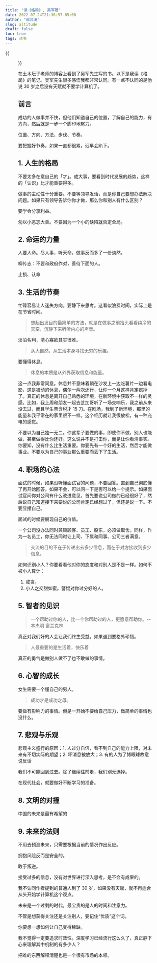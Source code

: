```yaml
---
title: "读《格局》, 吴军著"
date: 2022-07-24T21:36:57-05:00
author: "郝鸿涛"
slug: altitude
draft: false
toc: true
tags: 读书
---
```

{{<figure src="/media/cnblog/altitude.png">}}

在土木坛子老师的博客上看到了吴军先生写的书。以下是我读《格局》的笔记。吴军先生很多感悟我都非常认同。有一点不认同的是他说 30 岁之后没有天赋就不要学计算机了。

## 前言

成功的人做事并不快，但他们知道自己的位置，了解自己的能力，有方向，然后就是一步一个脚印地努力。

位置、方向、方法、步伐、节奏。

要把握好节奏，如果一直都很累，迟早会趴下。

## 1. 人生的格局

不要太多在意自己的「才」。成大事，要看到时代发展的趋势，这样的「认识」比才能重要得多。

做事的主动性十分重要。不要等领导发话，而是你自己要想办法解决问题。如果只有领导告诉你你才做，那么你和别人有什么区别？

要学会分享利益。

勿以小恶忘大善。不要因为一个小的缺陷就否定全局。

## 2. 命运的力量

人要人命。尽人事，听天命，做事反而多了一份淡然。

柳传志：不要和政府作对，善待下面的人。

止损、认命

## 3. 生活的节奏

忙碌容易让人迷失方向。要静下来思考。这看似浪费时间，实际上是在节省时间。

>想起出发目的最简单的方法，就是在做事之前抬头看看纯净的天空，沉静下来听听内心的声音。

淡泊名利，清心寡欲其实很难。

>从大自然，从生活本身寻找无穷的乐趣。

要懂得休息。

>休息的本质是从外界获取信息和能量。

这一点我非常同意。休息并不意味着躺在沙发上一边吃薯片一边看电影，这是被动的休息，偶尔一两次还行，让你一个月这样肯定疯掉了。真正的休息是离开自己熟悉的环境，在新环境中获取不一样的灵感。比如，我上周和朋友一起去芝加哥听了一场交响乐，我之前从来没去过，而且学生票含税才 15 刀。在剧场，我到了新环境，那里的能量和我平常在的家里很不一样。这个经历就让我很放松，有一种充电的感觉。

不要以为自己独一无二。你这辈子要做的事，即使你不做，别人也能做，甚至做得比你还好。这么说并不是打击你，而是让你看清事实。你要知，没有什么比生活重要。你要先有一个好的生活，然后才能做事业。不要以为自己的事业那么重要而丢下了生活。

## 4. 职场的心法

面试的时候，如果没听懂面试官的问题，不要回答。直到自己彻底懂了再开始回答。如果不会，可以问一下是否可以给一个提示。如果面试官问你对公司有什么改进意见，首先要说公司做的已经很好了，然后说自己知道接下来要说的公司肯定已经想过了，但还是说一下。不要显摆自己。

面试的时候要展现自己的价值。

一个公司没办法同时兼顾顾客、员工、股东，必须做取舍。同样，作为一名员工，你无法同时让上司、下属和同事、公司三者满意。

>交流的目的不在于传递出去多少信息，而在于对方接收到多少信息。

如何识别小人？你要看看他对你的态度和对别人是不是一样。如何不被小人算计：

  1. 戒贪。
  2. 小人之交甜如蜜。警惕对你过分好的人。

## 5. 智者的见识

>一个帮助过你的人，比一个你帮助过的人，更愿意帮助你。--本杰明 富兰克林

真正对我们好的人会让我们终生受益。如果遇到要格外珍惜。

>人最重要的是生活着，快乐着

真正的勇气是做别人做不了也不敢做的事情。

## 6. 心智的成长

女生需要一个懂自己的男人。

>成功才是成功之母。

要做有影响力的事情。但是一开始不要给自己压力，做简单的事情也没什么。

## 7. 悲观与乐观

悲观主义盛行的原因：1. 人过分自信，看不到自己的能力上限，对未来有不切实际的期望；2. 坏消息被放大；3. 有的人为了博眼球故意说反话

我们不可能回到过去。除了继续往前走，我们别无选择。

在现代社会，就要做好不断学习的准备。

## 8. 文明的对撞

中国的未来是最有希望的

## 9. 未来的法则

不用去预测未来，只需要根据当前的情况作出反应。

拥抱风险反而是安全的。

敢于叛逆。

接受过多的信息，没有对世界进行深入思考，是不会有成果的。

我不认同作者提到的普通人到了 30 岁，如果没有天赋，就不再适合从头开始学计算机这个观点。

未来是一个过剩的时代，最宝贵的是人的时间和注意力。

不管是想获得关注还是关注别人，要记住“优质”这个词。

你要想一想如何让自己变得稀缺。

我不觉得一定要追求时效性。深度学习已经流行这么久了，真正静下心来理解其中机制的有多少人？

把难的东西解释清楚也是一个很有市场的本领。